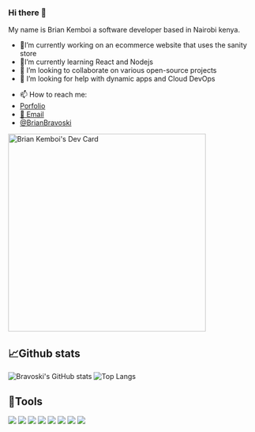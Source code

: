 ### Hi there 👋
My name is Brian Kemboi a software developer based in Nairobi kenya.



<!--**BrianBravoski/BrianBravoski** is a ✨ _special_ ✨ repository because its `README.md` (this file) appears on your GitHub profile.-->

<!--Here are some ideas to get you started:-'-->

- 🔭I’m currently working on an ecommerce website that uses the sanity store
- 🌱I’m currently learning React and Nodejs 
- 👯 I’m looking to collaborate on various open-source projects
- 🤔 I’m looking for help with dynamic apps and  Cloud DevOps
<!--💬 Ask me about ...-->
- 📫 How to reach me: 
- [Porfolio](https://kemboidev.netlify.app)
- [📧 Email ](brianbravoski28@gmail.com)
-  [@BrianBravoski](https://twitter.com/Kemboi_Bravoski)
<!--- 😄 Pronouns: ..
- ⚡ Fun fact: ... .-->
<a href="https://app.daily.dev/kemboi"><img src="https://api.daily.dev/devcards/27368fdeab0c474e9aa18e108643b34d.png?r=l5p" width="400" alt="Brian Kemboi's Dev Card"/></a>

## 📈Github stats

![Bravoski's GitHub stats](https://github-readme-stats.vercel.app/api?username=BrianBravoski&include_all_commits=true&show_icons=true&theme=tokyonight&line_height=30)
![Top Langs](https://github-readme-stats.vercel.app/api/top-langs/?username=BrianBravoski&theme=tokyonight&langs_count=5)


## 🔨Tools

![](https://img.shields.io/badge/OS-Linux-informational?style=flat&logo=linux&logoColor=white&color=2bbc8a)
![](https://img.shields.io/badge/Code-Python-informational?style=flat&logo=python&logoColor=white&color=2bbc8a)
![](https://img.shields.io/badge/Code-JavaScript-informational?style=flat&logo=javascript&logoColor=white&color=2bbc8a)
![](https://img.shields.io/badge/Code-HTML-informational?style=flat&logo=html5&logoColor=white&color=2bbc8a)
![](https://img.shields.io/badge/Code-CSS-informational?style=flat&logo=css3&logoColor=white&color=2bbc8a)
![](https://img.shields.io/badge/Code-React-informational?style=flat&logo=react&logoColor=white&color=2bbc8a)
![](https://img.shields.io/badge/Code-Django-informational?style=flat&logo=django&logoColor=white&color=2bbc8a)
![](https://img.shields.io/badge/Code-Typescript-informational?style=flat&logo=typescript&logoColor=white&color=2bbc8a)
